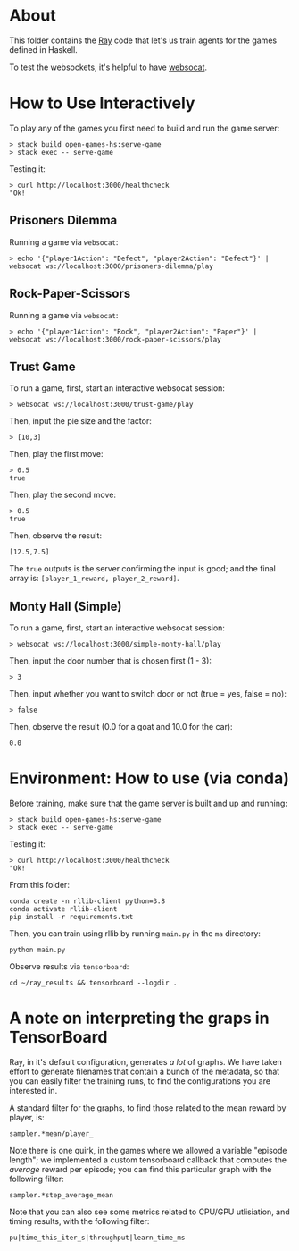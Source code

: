 # About

This folder contains the [Ray][ray] code that let's us train agents for the
games defined in Haskell.

[ray]: https://docs.ray.io/en/latest/


To test the websockets, it's helpful to have [websocat][websocat].

[websocat]: https://github.com/vi/websocat


# How to Use Interactively

To play any of the games you first need to build and run the game server:
```
> stack build open-games-hs:serve-game
> stack exec -- serve-game
```

Testing it:
```
> curl http://localhost:3000/healthcheck
"Ok!
```

## Prisoners Dilemma

Running a game via `websocat`:
```
> echo '{"player1Action": "Defect", "player2Action": "Defect"}' | websocat ws://localhost:3000/prisoners-dilemma/play
```

## Rock-Paper-Scissors

Running a game via `websocat`:
```
> echo '{"player1Action": "Rock", "player2Action": "Paper"}' | websocat ws://localhost:3000/rock-paper-scissors/play
```

## Trust Game

To run a game, first, start an interactive websocat session:
```
> websocat ws://localhost:3000/trust-game/play
```

Then, input the pie size and the factor:
```
> [10,3]
```

Then, play the first move:
```
> 0.5
true
```

Then, play the second move:
```
> 0.5
true
```

Then, observe the result:
```
[12.5,7.5]
```

The `true` outputs is the server confirming the input is good; and the final
array is: `[player_1_reward, player_2_reward]`.

## Monty Hall (Simple)

To run a game, first, start an interactive websocat session:
```
> websocat ws://localhost:3000/simple-monty-hall/play
```

Then, input the door number that is chosen first (1 - 3):
```
> 3
```

Then, input whether you want to switch door or not (true = yes, false = no):
```
> false
```

Then, observe the result (0.0 for a goat and 10.0 for the car):
```
0.0
```

# Environment: How to use (via conda)

Before training, make sure that the game server is built and up and running:
```
> stack build open-games-hs:serve-game
> stack exec -- serve-game
```

Testing it:
```
> curl http://localhost:3000/healthcheck
"Ok!
```

From this folder:

```
conda create -n rllib-client python=3.8
conda activate rllib-client
pip install -r requirements.txt
```

Then, you can train using rllib by running `main.py` in the `ma` directory:
```
python main.py
```

Observe results via `tensorboard`:
```
cd ~/ray_results && tensorboard --logdir .
```

# A note on interpreting the graps in TensorBoard

Ray, in it's default configuration, generates _a lot_ of graphs. We have taken
effort to generate filenames that contain a bunch of the metadata, so that you
can easily filter the training runs, to find the configurations you are
interested in.

A standard filter for the graphs, to find those related to the mean reward by
player, is:

```
sampler.*mean/player_
```

Note there is one quirk, in the games where we allowed a variable "episode
length"; we implemented a custom tensorboard callback that computes the
_average_ reward per episode; you can find this particular graph with the
following filter:


```
sampler.*step_average_mean
```

Note that you can also see some metrics related to CPU/GPU utlisiation, and
timing results, with the following filter:

```
pu|time_this_iter_s|throughput|learn_time_ms
```
